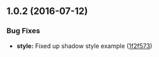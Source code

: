 <a name="1.0.2"></a>
## 1.0.2 (2016-07-12)


### Bug Fixes

* **style:** Fixed up shadow style example ([1f2f573](https://bitbucket.org/atlassian/https://bitbucket.org/atlassian/atlaskit/commits/1f2f573))



